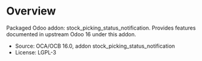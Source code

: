 # Overview

Packaged Odoo addon: stock_picking_status_notification. Provides features documented in upstream Odoo 16 under this addon.

- Source: OCA/OCB 16.0, addon stock_picking_status_notification
- License: LGPL-3
